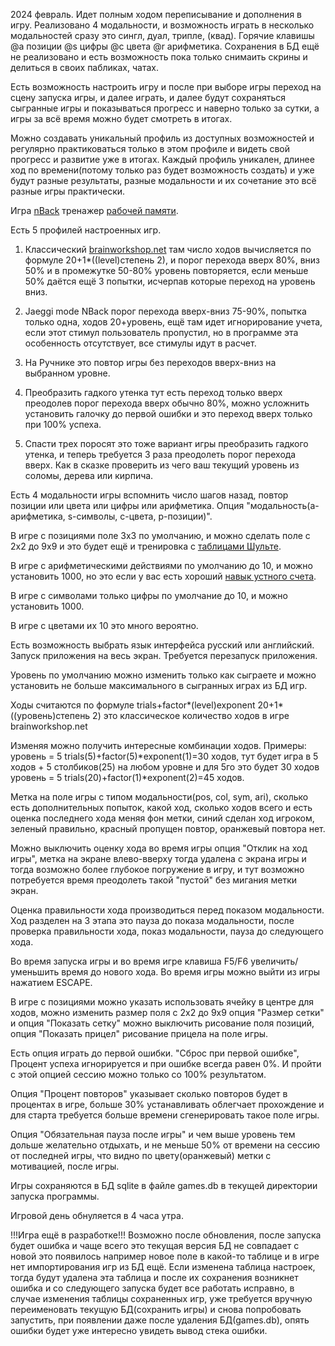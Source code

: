 2024 февраль.
Идет полным ходом переписывание и дополнения в игру. Реализовано 4 модальности, и возможность играть в несколько модальностей сразу это сингл, дуал, трипле, (квад). Горячие клавишы @a позиции @s цифры @c цвета @r арифметика.
Сохранения в БД ещё не реализовано и есть возможность пока только снимаить скрины и делиться в своих пабликах, чатах. 

Есть возможность настроить игру и после при выборе игры переход на сцену запуска игры, и далее играть, и далее будут сохраняться сыгранные игры и показываться прогресс и наверно только за сутки, а игры за всё время можно будет смотреть в итогах.

Можно создавать уникальный профиль из доступных возможностей и регулярно практиковаться только в этом профиле и видеть свой прогресс и развитие уже в итогах. Каждый профиль уникален, длинее ход по времени(потому только раз будет возможность создать) и уже будут разные результаты, разные модальности и их сочетание это всё разные игры практически. 


Игра [nBack](https://ru.wikipedia.org/wiki/%D0%97%D0%B0%D0%B4%D0%B0%D1%87%D0%B0_n-%D0%BD%D0%B0%D0%B7%D0%B0%D0%B4) тренажер [рабочей памяти](https://ru.wikipedia.org/wiki/%D0%A0%D0%B0%D0%B1%D0%BE%D1%87%D0%B0%D1%8F_%D0%BF%D0%B0%D0%BC%D1%8F%D1%82%D1%8C).

Есть 5 профилей настроенных игр.

1) Классический [brainworkshop.net](http://brainworkshop.net/tutorial.html) там число ходов вычисляется по формуле 20+1*((level)степень 2), и порог перехода вверх 80%, вниз 50% и в промежутке 50-80% уровень повторяется, если меньше 50% даётся ещё 3 попытки, исчерпав которые переход на уровень вниз.

2) Jaeggi mode NBack порог перехода вверх-вниз 75-90%, попытка только одна, ходов 20+уровень, ещё там идет игнорирование учета, если этот стимул пользователь пропустил, но в программе эта особенность отсутствует, все стимулы идут в расчет.

3) На Ручнике это повтор игры без переходов вверх-вниз на выбранном уровне.

4) Преобразить гадкого утенка тут есть переход только вверх преодолев порог перехода вверх обычно 80%, можно усложнить установить галочку до первой ошибки и это переход вверх только при 100% успеха.

5) Спасти трех поросят это тоже вариант игры преобразить гадкого утенка, и теперь требуется 3 раза преодолеть порог перехода вверх. Как в сказке проверить из чего ваш текущий уровень из соломы, дерева или кирпича.

Есть 4 модальности игры вспомнить число шагов назад, повтор позиции или цвета или цифры или арифметика. Опция "модальность(a-арифметика, s-символы, c-цвета, р-позиции)".

В игре с позициями поле 3х3 по умолчанию, и можно сделать поле с 2х2 до 9х9 и это будет ещё и тренировка с [таблицами Шульте](https://ru.wikipedia.org/wiki/%D0%A2%D0%B0%D0%B1%D0%BB%D0%B8%D1%86%D0%B0_%D0%A8%D1%83%D0%BB%D1%8C%D1%82%D0%B5).

В игре с арифметическими действиями по умолчанию до 10, и можно установить 1000, но это если у вас есть хороший [навык устного счета](https://ru.wikipedia.org/wiki/%D0%90%D0%B1%D0%B0%D0%BA).

В игре с символами только цифры по умолчание до 10, и можно установить 1000.

В игре с цветами их 10 это много вероятно.

Есть возможность выбрать язык интерфейса русский или английский. Запуск приложения на весь экран. Требуется перезапуск приложения.

Уровень по умолчанию можно изменить только как сыграете и можно установить не больше максимального в сыгранных играх из БД игр.

Ходы считаются по формуле trials+factor*(level)exponent 20+1*((уровень)степень 2) это классическое количество ходов в игре brainworkshop.net

Изменяя можно получить интересные комбинации ходов. Примеры: уровень = 5 trials(5)+factor(5)*exponent(1)=30 ходов, тут будет игра в 5 ходов + 5 столбиков(25) на любом уровне и для 5го это будет 30 ходов уровень = 5 trials(20)+factor(1)*exponent(2)=45 ходов.

Метка на поле игры с типом модальности(pos, col, sym, ari), сколько есть дополнительных попыток, какой ход, сколько ходов всего и есть оценка последнего хода меняя фон метки, синий сделан ход игроком, зеленый правильно, красный пропущен повтор, оранжевый повтора нет.

Можно выключить оценку хода во время игры опция "Отклик на ход игры", метка на экране влево-вверху тогда удалена с экрана игры и тогда возможно более глубокое погружение в игру, и тут возможно потребуется время преодолеть такой "пустой" без мигания метки экран.

Оценка правильности хода производиться перед показом модальности. Ход разделен на 3 этапа это пауза до показа модальности, после проверка правильности хода, показ модальности, пауза до следующего хода.

Во время запуска игры и во время игре клавиша F5/F6 увеличить/уменьшить время до нового хода. Во время игры можно выйти из игры нажатием ESCAPE.

В игре с позициями можно указать использовать ячейку в центре для ходов, можно изменить размер поля с 2х2 до 9x9 опция "Размер сетки" и опция "Показать сетку" можно выключить рисование поля позиций, опция "Показать прицел" рисование прицела на поле игры.

Есть опция играть до первой ошибки. "Сброс при первой ошибке", Процент успеха игнорируется и при ошибке всегда равен 0%. И пройти с этой опцией сессию можно только со 100% результатом.

Опция "Процент повторов" указывает сколько повторов будет в процентах в игре, больше 30% устанавливать облегчает прохождение и для старта требуется больше времени сгенерировать такое поле игры.

Опция "Обязательная пауза после игры" и чем выше уровень тем дольше желательно отдыхать, и не меньше 50% от времени на сессию от последней игры, что видно по цвету(оранжевый) метки с мотивацией, после игры.

Игры сохраняются в БД sqlite в файле games.db в текущей директории запуска программы.

Игровой день обнуляется в 4 часа утра.

!!!Игра ещё в разработке!!! Возможно после обновления, после запуска будет ошибка и чаще всего это текущая версия БД не совпадает с новой это появилось например новое поле в какой-то таблице и в игре нет импортирования игр из БД ещё. Если изменена таблица настроек, тогда будут удалена эта таблица и после их сохранения возникнет ошибка и со следующего запуска будет все работать исправно, в случае изменения таблицы сохраненных игр, уже требуется вручную переименовать текущую БД(сохранить игры) и снова попробовать запустить, при появлении даже после удаления БД(games.db), опять ошибки будет уже интересно увидеть вывод стека ошибки.
